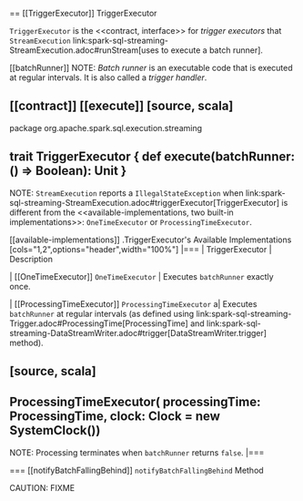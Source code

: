 == [[TriggerExecutor]] TriggerExecutor

`TriggerExecutor` is the <<contract, interface>> for *trigger executors* that `StreamExecution` link:spark-sql-streaming-StreamExecution.adoc#runStream[uses to execute a batch runner].

[[batchRunner]]
NOTE: *Batch runner* is an executable code that is executed at regular intervals. It is also called a *trigger handler*.

[[contract]]
[[execute]]
[source, scala]
----
package org.apache.spark.sql.execution.streaming

trait TriggerExecutor {
  def execute(batchRunner: () => Boolean): Unit
}
----

NOTE: `StreamExecution` reports a `IllegalStateException` when link:spark-sql-streaming-StreamExecution.adoc#triggerExecutor[TriggerExecutor] is different from the <<available-implementations, two built-in implementations>>: `OneTimeExecutor`
or `ProcessingTimeExecutor`.

[[available-implementations]]
.TriggerExecutor's Available Implementations
[cols="1,2",options="header",width="100%"]
|===
| TriggerExecutor
| Description

| [[OneTimeExecutor]] `OneTimeExecutor`
| Executes `batchRunner` exactly once.

| [[ProcessingTimeExecutor]] `ProcessingTimeExecutor`
a| Executes `batchRunner` at regular intervals (as defined using link:spark-sql-streaming-Trigger.adoc#ProcessingTime[ProcessingTime] and link:spark-sql-streaming-DataStreamWriter.adoc#trigger[DataStreamWriter.trigger] method).

[source, scala]
----
ProcessingTimeExecutor(
  processingTime: ProcessingTime,
  clock: Clock = new SystemClock())
----

NOTE: Processing terminates when `batchRunner` returns `false`.
|===

=== [[notifyBatchFallingBehind]] `notifyBatchFallingBehind` Method

CAUTION: FIXME
